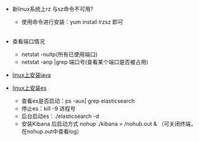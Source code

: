 * 新linux系统上rz 与sz命令不可用?
  * 使用命令进行安装：yum install lrzsz  即可<br><br>
  
* 查看端口情况
  * netstat   -nultp(所有已使用端口)
  * netstat  -anp  |grep   端口号(查看某个端口是否被占用)
  
* [linux上安装java](http://www.cnblogs.com/xuliangxing/p/7066913.html)
* [linux上安装es](https://www.jianshu.com/p/975326e65f65)
  * 查看es是否启动：ps -aux| grep elasticsearch
  * 停止es：kill -9 进程号
  * 后台启动es：./elasticsearch -d
  * 安装Kibana 后启动方式 nohup  ./kibana > /nohub.out &  （可关闭终端，在nohup.out中查看log）
